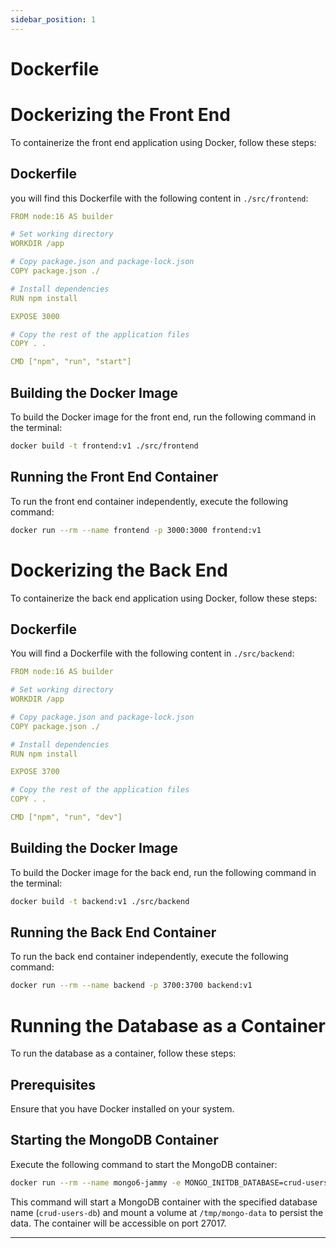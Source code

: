 ```yaml
---
sidebar_position: 1
---
```


# Dockerfile
# Dockerizing the Front End

To containerize the front end application using Docker, follow these steps:

## Dockerfile

you will find this Dockerfile with the following content in `./src/frontend`:

```yaml
FROM node:16 AS builder

# Set working directory
WORKDIR /app

# Copy package.json and package-lock.json
COPY package.json ./

# Install dependencies
RUN npm install

EXPOSE 3000

# Copy the rest of the application files
COPY . .

CMD ["npm", "run", "start"]
```

## Building the Docker Image

To build the Docker image for the front end, run the following command in the terminal:

```bash
docker build -t frontend:v1 ./src/frontend
```

## Running the Front End Container

To run the front end container independently, execute the following command:

```bash
docker run --rm --name frontend -p 3000:3000 frontend:v1
```

# Dockerizing the Back End

To containerize the back end application using Docker, follow these steps:

## Dockerfile

You will find a Dockerfile with the following content in `./src/backend`:

```yaml
FROM node:16 AS builder

# Set working directory
WORKDIR /app

# Copy package.json and package-lock.json
COPY package.json ./

# Install dependencies
RUN npm install

EXPOSE 3700

# Copy the rest of the application files
COPY . .

CMD ["npm", "run", "dev"]
```

## Building the Docker Image

To build the Docker image for the back end, run the following command in the terminal:

```bash
docker build -t backend:v1 ./src/backend
```

## Running the Back End Container

To run the back end container independently, execute the following command:

```bash
docker run --rm --name backend -p 3700:3700 backend:v1
```

# Running the Database as a Container

To run the database as a container, follow these steps:

## Prerequisites

Ensure that you have Docker installed on your system.

## Starting the MongoDB Container

Execute the following command to start the MongoDB container:

```bash
docker run --rm --name mongo6-jammy -e MONGO_INITDB_DATABASE=crud-users-db -v /tmp/mongo-data:/data/db -p 27017:27017 mongo:6-jammy
```

This command will start a MongoDB container with the specified database name (`crud-users-db`) and mount a volume at `/tmp/mongo-data` to persist the data. The container will be accessible on port 27017.

---

